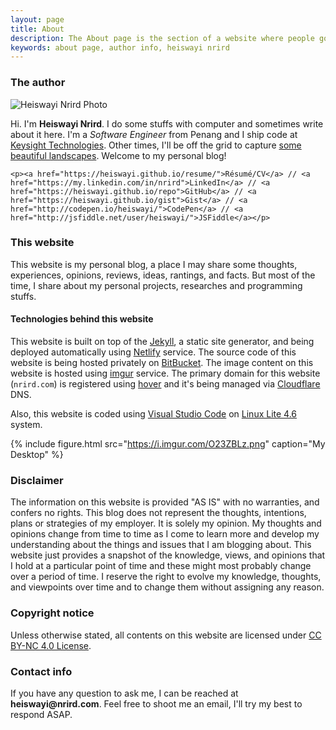 ```yaml
---
layout: page
title: About
description: The About page is the section of a website where people go to find out about the website they're on.
keywords: about page, author info, heiswayi nrird
---
```


### The author

<div class="author-info">
	<div class="with-avatar">
		<div class="photo">
			<img src="https://avatars0.githubusercontent.com/u/13794983?v=4" alt="Heiswayi Nrird Photo">
		</div>
		<p class="intro-text">Hi. I'm <strong>Heiswayi Nrird</strong>. I do some stuffs with computer and sometimes write about it here. I'm a <em>Software Engineer</em> from Penang and I ship code at <a href="https://www.keysight.com">Keysight Technologies</a>. Other times, I'll be off the grid to capture <a href="{{ "/photography" | prepend: site.baseurl | prepend: site.url }}"><i class="em em-camera_with_flash"></i> some beautiful landscapes</a>. Welcome to my personal blog!</p>
	</div>

	<p><a href="https://heiswayi.github.io/resume/">Résumé/CV</a> // <a href="https://my.linkedin.com/in/nrird">LinkedIn</a> // <a href="https://heiswayi.github.io/repo">GitHub</a> // <a href="https://heiswayi.github.io/gist">Gist</a> // <a href="http://codepen.io/heiswayi/">CodePen</a> // <a href="http://jsfiddle.net/user/heiswayi/">JSFiddle</a></p>
</div>

### This website

This website is my personal blog, a place I may share some thoughts, experiences, opinions, reviews, ideas, rantings, and facts. But most of the time, I share about my personal projects, researches and programming stuffs.

#### Technologies behind this website

This website is built on top of the [Jekyll](http://jekyllrb.com), a static site generator, and being deployed automatically using [Netlify](https://www.netlify.com/) service. The source code of this website is being hosted privately on [BitBucket](https://bitbucket.org/heiswayi/). The image content on this website is hosted using [imgur](https://imgur.com/) service. The primary domain for this website (`nrird.com`) is registered using [hover](https://www.hover.com/) and it's being managed via [Cloudflare](https://www.cloudflare.com/) DNS.

Also, this website is coded using [Visual Studio Code](https://code.visualstudio.com/) on [Linux Lite 4.6](https://www.linuxliteos.com/) system.

{%
    include figure.html 
    src="https://i.imgur.com/O23ZBLz.png" 
    caption="My Desktop"
%}

### Disclaimer

The information on this website is provided "AS IS" with no warranties, and confers no rights. This blog does not represent the thoughts, intentions, plans or strategies of my employer. It is solely my opinion. My thoughts and opinions change from time to time as I come to learn more and develop my understanding about the things and issues that I am blogging about. This website just provides a snapshot of the knowledge, views, and opinions that I hold at a particular point of time and these might most probably change over a period of time. I reserve the right to evolve my knowledge, thoughts, and viewpoints over time and to change them without assigning any reason.

### Copyright notice

Unless otherwise stated, all contents on this website are licensed under [CC BY-NC 4.0 License](https://creativecommons.org/licenses/by-nc/4.0/).

### Contact info

If you have any question to ask me, I can be reached at <strong>heiswayi<span style="display:none">-antispam-</span>@<span style="display:none">-antispam-</span>nrird.com</strong>. Feel free to shoot me an email, I'll try my best to respond ASAP.